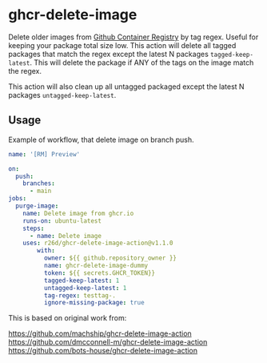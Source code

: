 # ghcr-delete-image

Delete older images from [Github Container Registry](https://github.com/features/packages) by tag regex. 
Useful for keeping your package total size low. This action will delete all tagged packages that match the regex except the latest N packages `tagged-keep-latest`. This will delete the package if ANY of the tags on the image match the regex.

This action will also clean up all untagged packaged except the latest N packages `untagged-keep-latest`.

## Usage 

Example of workflow, that delete image on branch push.

```yaml
name: '[RM] Preview'

on:
  push:
    branches:
      - main
jobs:
  purge-image:
    name: Delete image from ghcr.io
    runs-on: ubuntu-latest
    steps:
      - name: Delete image
	uses: r26d/ghcr-delete-image-action@v1.1.0
        with:
          owner: ${{ github.repository_owner }}
          name: ghcr-delete-image-dummy
          token: ${{ secrets.GHCR_TOKEN}}
          tagged-keep-latest: 1
          untagged-keep-latest: 1
          tag-regex: testtag-.
          ignore-missing-package: true
```


This is based on original work from:

https://github.com/machship/ghcr-delete-image-action 
https://github.com/dmcconnell-m/ghcr-delete-image-action
https://github.com/bots-house/ghcr-delete-image-action
